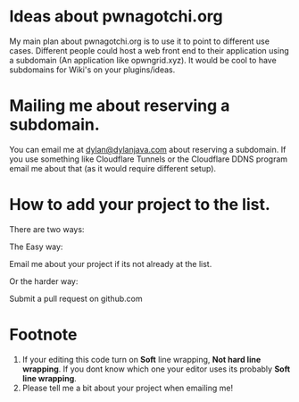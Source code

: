 # Ideas about pwnagotchi.org
My main plan about pwnagotchi.org is to use it to point to different use cases. Different people could host a web front end to their application using a subdomain (An application like opwngrid.xyz). It would be cool to have subdomains for Wiki's on your plugins/ideas.
# Mailing me about reserving a subdomain.
You can email me at dylan@dylanjava.com about reserving a subdomain. If you use something like Cloudflare Tunnels or the Cloudflare DDNS program email me about that (as it would require different setup).
# How to add your project to the list.
There are two ways:

The Easy way:

Email me about your project if its not already at the list.

Or the harder way:

Submit a pull request on github.com

# Footnote
1. If your editing this code turn on **Soft** line wrapping, **Not hard line wrapping**. If you dont know which one your editor uses its probably **Soft line wrapping**.
2. Please tell me a bit about your project when emailing me!